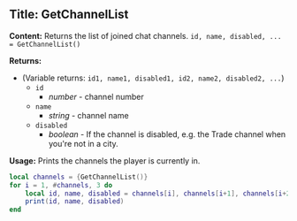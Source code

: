 ## Title: GetChannelList

**Content:**
Returns the list of joined chat channels.
`id, name, disabled, ... = GetChannelList()`

**Returns:**
- (Variable returns: `id1, name1, disabled1, id2, name2, disabled2, ...`)
  - `id`
    - *number* - channel number
  - `name`
    - *string* - channel name
  - `disabled`
    - *boolean* - If the channel is disabled, e.g. the Trade channel when you're not in a city.

**Usage:**
Prints the channels the player is currently in.
```lua
local channels = {GetChannelList()}
for i = 1, #channels, 3 do
    local id, name, disabled = channels[i], channels[i+1], channels[i+2]
    print(id, name, disabled)
end
```